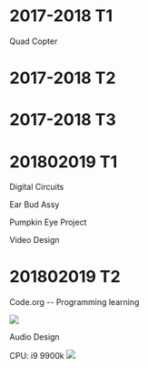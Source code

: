 # 2017-2018 T1

Quad Copter 

# 2017-2018 T2

# 2017-2018 T3

# 201802019 T1

Digital Circuits

Ear Bud Assy

Pumpkin Eye Project

Video Design

# 201802019 T2

Code.org -- Programming learning

<img src="http://open-image.nosdn.127.net/image/snapshot_movie/2018/5/2/3/MDHD42523.jpg"> 

Audio Design

  
CPU: i9 9900k <img src="http://open-image.nosdn.127.net/image/snapshot_movie/2018/5/2/3/MDHD42523.jpg"> 

